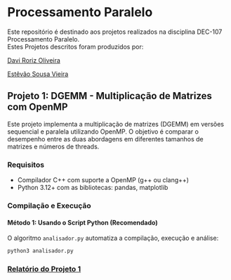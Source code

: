 # Processamento Paralelo

Este repositório é destinado aos projetos realizados na disciplina DEC-107 Processamento Paralelo.
<br>Estes Projetos descritos foram produzidos por:

[Davi Roriz Oliveira](https://github.com/DaviRorizOliveira)

[Estêvão Sousa Vieira](https://github.com/ESTEV40)

## Projeto 1: DGEMM - Multiplicação de Matrizes com OpenMP

Este projeto implementa a multiplicação de matrizes (DGEMM) em versões sequencial e paralela utilizando OpenMP. O objetivo é comparar o desempenho entre as duas abordagens em diferentes tamanhos de matrizes e números de threads.

### Requisitos

- Compilador C++ com suporte a OpenMP (g++ ou clang++)
- Python 3.12+ com as bibliotecas: pandas, matplotlib

### Compilação e Execução

#### Método 1: Usando o Script Python (Recomendado)

O algoritmo `analisador.py` automatiza a compilação, execução e análise:

```bash
python3 analisador.py
```
### [Relatório do Projeto 1](https://docs.google.com/document/d/1PRxJCbYw2ydfvzLtNcZFzmeyUYP9l9qnrQP6-961W_4/edit?usp=sharing)
